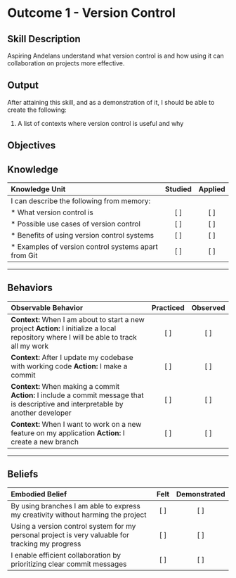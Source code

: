 # Outcome 1 - Version Control

**Skill Description**
----------
Aspiring Andelans understand what version control is and how using it can collaboration on projects more effective.


**Output**
----------
After attaining this skill, and as a demonstration of it, I should be able to create the following:

1. A list of contexts where version control is useful and why


**Objectives**
----------

## **Knowledge**


| Knowledge Unit   |      Studied      | Applied |
|:-------------|:------------------:|:--------:|
| I can describe the following from memory: | | |
| * What version control is | [ ] | [ ]  |
| * Possible use cases of version control |   [ ]   |   [ ] |
| * Benefits of using version control systems |   [ ]   |   [ ] |
| * Examples of version control systems apart from Git | [ ] |    [ ] |


----------


## **Behaviors**

| Observable Behavior   |      Practiced      | Observed |
|:-------------|:------------------:|:--------:|
| **Context:** When I am about to start a new project **Action:** I initialize a local repository where I will be able to track all my work |  [ ]   |   [ ] |
| **Context:** After I update my codebase with working code **Action:** I make a commit | [ ] |    [ ] |
| **Context:** When making a commit **Action:** I include a commit message that is descriptive and interpretable by another developer | [ ] |    [ ] |
| **Context:** When I want to work on a new feature on my application **Action:** I create a new branch |  [ ]  |     [ ]  |

----------


## **Beliefs**


| Embodied Belief   |      Felt      | Demonstrated |
|:-------------|:------------------:|:--------:|
| By using branches I am able to express my creativity without harming the project | [ ] | [ ]  |
| Using a version control system for my personal project is very valuable for tracking my progress |   [ ]   |   [ ] |
| I enable efficient collaboration by prioritizing clear commit messages |   [ ]   |   [ ] |
